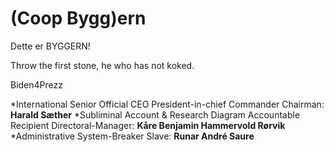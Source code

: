 # (Coop Bygg)ern
Dette er BYGGERN!

Throw the first stone, he who has not koked.

Biden4Prezz

*International Senior Official CEO President-in-chief Commander Chairman: **Harald Sæther**
*Subliminal Account & Research Diagram Accountable Recipient Directoral-Manager: **Kåre Benjamin Hammervold Rørvik**
*Administrative System-Breaker Slave: **Runar André Saure**
